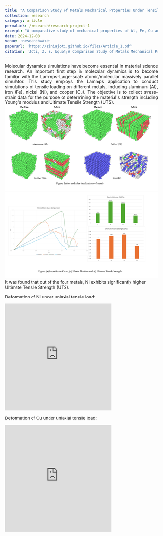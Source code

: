 ```yaml
---
title: "A Comparison Study of Metals Mechanical Properties Under Tensile Loading Using Molecular Dynamics Simulations"
collection: research
category: article
permalink: /research/research-project-1
excerpt: "A comparative study of mechanical properties of Al, Fe, Cu and Ni.<br/><img src='/images/metals.png'>"
date: 2024-12-08
venue: 'ResearchGate'
paperurl: 'https://ziniajoti.github.io/files/Article_1.pdf'
citation: 'Joti, Z. S. &quot;A Comparison Study of Metals Mechanical Properties Under Tensile Loading Using Molecular Dynamics Simulations.&quot; <i>ResearchGate</i>.'
---
```

<div align="justify">
Molecular dynamics simulations have become essential in material science research. An important first step in molecular dynamics is to become familiar with the Lammps-Large-scale atomic/molecular massively parallel simulator. This study employs the Lammps application to conduct simulations of tensile loading on different metals, including aluminum (Al), iron (Fe), nickel (Ni), and copper (Cu). The objective is to collect stress-strain data for the purpose of determining the material's strength including Young's modulus and Ultimate Tensile Strength (UTS). 
</div>
<div class="image-container">
    <img src="/images/metals.png" alt="Deformation">
    <img src="/images/graph.png" alt="Graph">
</div> 
It was found that out of the four metals, Ni exhibits significantly higher Ultimate Tensile Strength (UTS).


Deformation of Ni under uniaxial tensile load:
<iframe width="350" height="350" src="https://www.youtube.com/embed/Do5_CXHYAKM" title="Deformation of Ni under Tensile load" frameborder="0" allow="accelerometer; autoplay; clipboard-write; encrypted-media; gyroscope; picture-in-picture; web-share" referrerpolicy="strict-origin-when-cross-origin" allowfullscreen></iframe>

Deformation of Cu under uniaxial tensile load:
<iframe width="350" height="350" src="https://www.youtube.com/embed/P3jBTJyS3xE" title="Deformation process of Cu under tensile load" frameborder="0" allow="accelerometer; autoplay; clipboard-write; encrypted-media; gyroscope; picture-in-picture; web-share" referrerpolicy="strict-origin-when-cross-origin" allowfullscreen></iframe>



